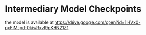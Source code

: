 # Intermediary Model Checkpoints

the model is available at https://drive.google.com/open?id=1lHVx0-pxFiMcpd-0kiwRxvI9pKHN21Z1
